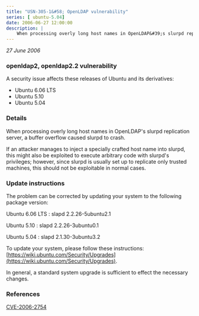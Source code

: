 ```yaml
---
title: "USN-305-1&#58; OpenLDAP vulnerability"
series: [ ubuntu-5.04]
date: 2006-06-27 12:00:00
description: |
    When processing overly long host names in OpenLDAP&#39;s slurpd replication server, a buffer overflow caused slurpd to crash.
--- 
```

 
 

*27 June 2006*

### openldap2, openldap2.2 vulnerability

A security issue affects these releases of Ubuntu and its derivatives:

* Ubuntu 6.06 LTS
* Ubuntu 5.10
* Ubuntu 5.04

### Details

When processing overly long host names in OpenLDAP&#39;s slurpd replication server, a buffer overflow caused slurpd to crash.

If an attacker manages to inject a specially crafted host name into slurpd, this might also be exploited to execute arbitrary code with slurpd&#39;s privileges; however, since slurpd is usually set up to replicate only trusted machines, this should not be exploitable in normal cases.

### Update instructions

The problem can be corrected by updating your system to the following package version:

Ubuntu 6.06 LTS
 : slapd <span>2.2.26-5ubuntu2.1</span>

Ubuntu 5.10
 : slapd <span>2.2.26-3ubuntu0.1</span>

Ubuntu 5.04
 : slapd <span>2.1.30-3ubuntu3.2</span>

To update your system, please follow these instructions: [https://wiki.ubuntu.com/Security/Upgrades](https://wiki.ubuntu.com/Security/Upgrades).

In general, a standard system upgrade is sufficient to effect the necessary changes.

### References

 
 [CVE-2006-2754](http://people.ubuntu.com/~ubuntu-security/cve/CVE-2006-2754)
 


